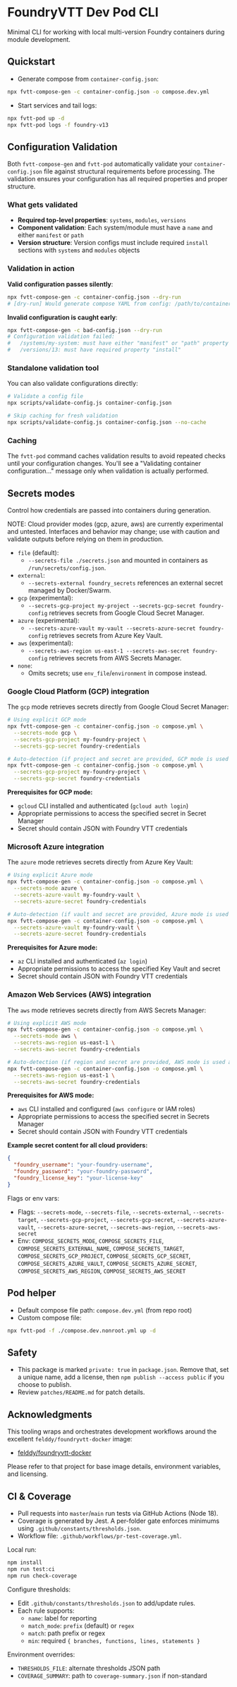 # FoundryVTT Dev Pod CLI

Minimal CLI for working with local multi-version Foundry containers during module development.

## Quickstart

- Generate compose from `container-config.json`:

```zsh
npx fvtt-compose-gen -c container-config.json -o compose.dev.yml
```

- Start services and tail logs:

```zsh
npx fvtt-pod up -d
npx fvtt-pod logs -f foundry-v13
```

## Configuration Validation

Both `fvtt-compose-gen` and `fvtt-pod` automatically validate your `container-config.json` file against structural requirements before processing. The validation ensures your configuration has all required properties and proper structure.

### What gets validated

- **Required top-level properties**: `systems`, `modules`, `versions`
- **Component validation**: Each system/module must have a `name` and either `manifest` or `path`
- **Version structure**: Version configs must include required `install` sections with `systems` and `modules` objects

### Validation in action

**Valid configuration passes silently**:

```zsh
npx fvtt-compose-gen -c container-config.json --dry-run
# [dry-run] Would generate compose YAML from config: /path/to/container-config.json
```

**Invalid configuration is caught early**:

```zsh
npx fvtt-compose-gen -c bad-config.json --dry-run
# Configuration validation failed:
#   /systems/my-system: must have either "manifest" or "path" property
#   /versions/13: must have required property "install"
```

### Standalone validation tool

You can also validate configurations directly:

```zsh
# Validate a config file
npx scripts/validate-config.js container-config.json

# Skip caching for fresh validation
npx scripts/validate-config.js container-config.json --no-cache
```

### Caching

The `fvtt-pod` command caches validation results to avoid repeated checks until your configuration changes. You'll see a "Validating container configuration..." message only when validation is actually performed.

## Secrets modes

Control how credentials are passed into containers during generation.

NOTE: Cloud provider modes (gcp, azure, aws) are currently experimental and untested. Interfaces and behavior may change; use with caution and validate outputs before relying on them in production.

- `file` (default):
  - `--secrets-file ./secrets.json` and mounted in containers as `/run/secrets/config.json`.
- `external`:
  - `--secrets-external foundry_secrets` references an external secret managed by Docker/Swarm.
- `gcp` (experimental):
  - `--secrets-gcp-project my-project --secrets-gcp-secret foundry-config` retrieves secrets from Google Cloud Secret Manager.
- `azure` (experimental):
  - `--secrets-azure-vault my-vault --secrets-azure-secret foundry-config` retrieves secrets from Azure Key Vault.
- `aws` (experimental):
  - `--secrets-aws-region us-east-1 --secrets-aws-secret foundry-config` retrieves secrets from AWS Secrets Manager.
- `none`:
  - Omits secrets; use `env_file`/`environment` in compose instead.

### Google Cloud Platform (GCP) integration

The `gcp` mode retrieves secrets directly from Google Cloud Secret Manager:

```zsh
# Using explicit GCP mode
npx fvtt-compose-gen -c container-config.json -o compose.yml \
  --secrets-mode gcp \
  --secrets-gcp-project my-foundry-project \
  --secrets-gcp-secret foundry-credentials

# Auto-detection (if project and secret are provided, GCP mode is used automatically)
npx fvtt-compose-gen -c container-config.json -o compose.yml \
  --secrets-gcp-project my-foundry-project \
  --secrets-gcp-secret foundry-credentials
```

**Prerequisites for GCP mode:**

- `gcloud` CLI installed and authenticated (`gcloud auth login`)
- Appropriate permissions to access the specified secret in Secret Manager
- Secret should contain JSON with Foundry VTT credentials

### Microsoft Azure integration

The `azure` mode retrieves secrets directly from Azure Key Vault:

```zsh
# Using explicit Azure mode
npx fvtt-compose-gen -c container-config.json -o compose.yml \
  --secrets-mode azure \
  --secrets-azure-vault my-foundry-vault \
  --secrets-azure-secret foundry-credentials

# Auto-detection (if vault and secret are provided, Azure mode is used automatically)
npx fvtt-compose-gen -c container-config.json -o compose.yml \
  --secrets-azure-vault my-foundry-vault \
  --secrets-azure-secret foundry-credentials
```

**Prerequisites for Azure mode:**

- `az` CLI installed and authenticated (`az login`)
- Appropriate permissions to access the specified Key Vault and secret
- Secret should contain JSON with Foundry VTT credentials

### Amazon Web Services (AWS) integration

The `aws` mode retrieves secrets directly from AWS Secrets Manager:

```zsh
# Using explicit AWS mode
npx fvtt-compose-gen -c container-config.json -o compose.yml \
  --secrets-mode aws \
  --secrets-aws-region us-east-1 \
  --secrets-aws-secret foundry-credentials

# Auto-detection (if region and secret are provided, AWS mode is used automatically)
npx fvtt-compose-gen -c container-config.json -o compose.yml \
  --secrets-aws-region us-east-1 \
  --secrets-aws-secret foundry-credentials
```

**Prerequisites for AWS mode:**

- `aws` CLI installed and configured (`aws configure` or IAM roles)
- Appropriate permissions to access the specified secret in Secrets Manager
- Secret should contain JSON with Foundry VTT credentials

**Example secret content for all cloud providers:**

```json
{
  "foundry_username": "your-foundry-username",
  "foundry_password": "your-foundry-password",
  "foundry_license_key": "your-license-key"
}
```

Flags or env vars:

- Flags: `--secrets-mode`, `--secrets-file`, `--secrets-external`, `--secrets-target`, `--secrets-gcp-project`, `--secrets-gcp-secret`, `--secrets-azure-vault`, `--secrets-azure-secret`, `--secrets-aws-region`, `--secrets-aws-secret`
- Env: `COMPOSE_SECRETS_MODE`, `COMPOSE_SECRETS_FILE`, `COMPOSE_SECRETS_EXTERNAL_NAME`, `COMPOSE_SECRETS_TARGET`, `COMPOSE_SECRETS_GCP_PROJECT`, `COMPOSE_SECRETS_GCP_SECRET`, `COMPOSE_SECRETS_AZURE_VAULT`, `COMPOSE_SECRETS_AZURE_SECRET`, `COMPOSE_SECRETS_AWS_REGION`, `COMPOSE_SECRETS_AWS_SECRET`

## Pod helper

- Default compose file path: `compose.dev.yml` (from repo root)
- Custom compose file:

```zsh
npx fvtt-pod -f ./compose.dev.nonroot.yml up -d
```

## Safety

- This package is marked `private: true` in `package.json`. Remove that, set a unique name, add a license, then `npm publish --access public` if you choose to publish.
- Review `patches/README.md` for patch details.

## Acknowledgments

This tooling wraps and orchestrates development workflows around the excellent `felddy/foundryvtt-docker` image:

- [felddy/foundryvtt-docker](https://github.com/felddy/foundryvtt-docker)

Please refer to that project for base image details, environment variables, and licensing.

## CI & Coverage

- Pull requests into `master`/`main` run tests via GitHub Actions (Node 18).
- Coverage is generated by Jest. A per-folder gate enforces minimums using `.github/constants/thresholds.json`.
- Workflow file: `.github/workflows/pr-test-coverage.yml`.

Local run:

```zsh
npm install
npm run test:ci
npm run check-coverage
```

Configure thresholds:

- Edit `.github/constants/thresholds.json` to add/update rules.
- Each rule supports:
  - `name`: label for reporting
  - `match_mode`: `prefix` (default) or `regex`
  - `match`: path prefix or regex
  - `min`: required `{ branches, functions, lines, statements }`

Environment overrides:

- `THRESHOLDS_FILE`: alternate thresholds JSON path
- `COVERAGE_SUMMARY`: path to `coverage-summary.json` if non-standard

